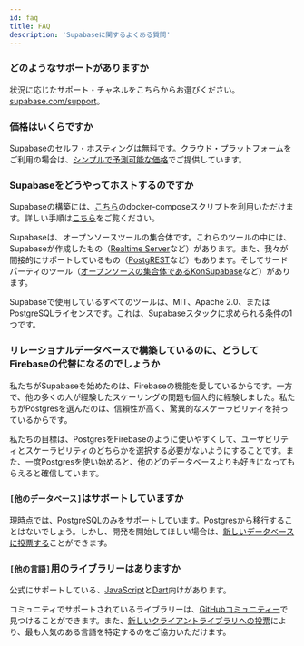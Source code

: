 ```yaml
---
id: faq
title: FAQ
description: 'Supabaseに関するよくある質問'
---
```


### どのようなサポートがありますか

状況に応じたサポート・チャネルをこちらからお選びください。[supabase.com/support](https://supabase.com/support)。

### 価格はいくらですか

Supabaseのセルフ・ホスティングは無料です。クラウド・プラットフォームをご利用の場合は、[シンプルで予測可能な価格](https://supabase.com/pricing)でご提供しています。

### Supabaseをどうやってホストするのですか

Supabaseの構築には、[こちら](https://github.com/supabase/supabase/tree/master/docker)のdocker-composeスクリプトを利用いただけます。詳しい手順は[こちら](/docs/guides/hosting/overview)をご覧ください。

Supabaseは、オープンソースツールの集合体です。これらのツールの中には、Supabaseが作成したもの（[Realtime Server](https://github.com/supabase/realtime)など）があります。また、我々が間接的にサポートしているもの（[PostgREST](http://postgrest.org/en/v7.0.0/)など）もあります。そしてサードパーティのツール（[オープンソースの集合体であるKonSupabase](https://github.com/Kong/kong)など）があります。

Supabaseで使用しているすべてのツールは、MIT、Apache 2.0、またはPostgreSQLライセンスです。これは、Supabaseスタックに求められる条件の1つです。

### リレーショナルデータベースで構築しているのに、どうしてFirebaseの代替になるのでしょうか

私たちがSupabaseを始めたのは、Firebaseの機能を愛しているからです。一方で、他の多くの人が経験したスケーリングの問題も個人的に経験しました。私たちがPostgresを選んだのは、信頼性が高く、驚異的なスケーラビリティを持っているからです。

私たちの目標は、PostgresをFirebaseのように使いやすくして、ユーザビリティとスケーラビリティのどちらかを選択する必要がないようにすることです。また、一度Postgresを使い始めると、他のどのデータベースよりも好きになってもらえると確信しています。

### `[他のデータベース]`はサポートしていますか

現時点では、PostgreSQLのみをサポートしています。Postgresから移行することはないでしょう。しかし、開発を開始してほしい場合は、[新しいデータベースに投票する](https://github.com/supabase/supabase/discussions/6)ことができます。

### `[他の言語]`用のライブラリーはありますか

公式にサポートしている、[JavaScript](/docs/reference/javascript/supabase-client)と[Dart](/docs/reference/dart/installing)向けがあります。 

コミュニティでサポートされているライブラリーは、[GitHubコミュニティー](https://github.com/supabase-community)で見つけることができます。また、[新しいクライアントライブラリへの投票](https://github.com/supabase/supabase/discussions/5)により、最も人気のある言語を特定するのをご協力いただけます。

